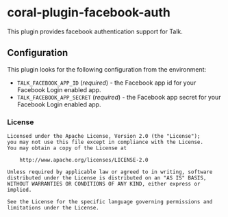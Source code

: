 # coral-plugin-facebook-auth

This plugin provides facebook authentication support for Talk.

## Configuration

This plugin looks for the following configuration from the environment:

- `TALK_FACEBOOK_APP_ID` (*required*) - the Facebook app id for your Facebook
Login enabled app.
- `TALK_FACEBOOK_APP_SECRET` (*required*) - the Facebook app secret for your
Facebook Login enabled app.

### License

    Licensed under the Apache License, Version 2.0 (the "License");
    you may not use this file except in compliance with the License.
    You may obtain a copy of the License at

        http://www.apache.org/licenses/LICENSE-2.0

    Unless required by applicable law or agreed to in writing, software distributed under the License is distributed on an "AS IS" BASIS, WITHOUT WARRANTIES OR CONDITIONS OF ANY KIND, either express or implied.

    See the License for the specific language governing permissions and limitations under the License.
